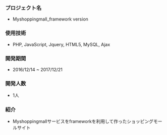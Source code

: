 ### プロジェクト名
+ Myshoppingmall_framework version

### 使用技術
+ PHP, JavaScript, Jquery, HTML5, MySQL, Ajax

### 開発期間　
+ 2016/12/14 ~ 2017/12/21

### 開発人数
+ 1人

### 紹介
+ Myshoppingmallサービスをframeworkを利用して作ったショッピングモールサイト
